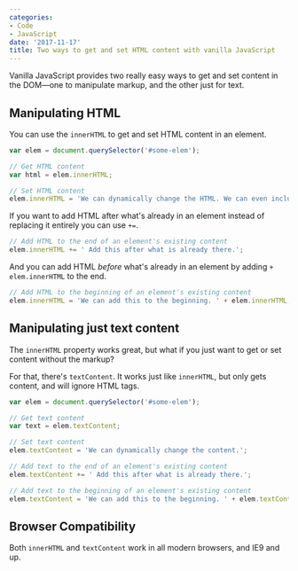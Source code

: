```yaml
---
categories:
- Code
- JavaScript
date: '2017-11-17'
title: Two ways to get and set HTML content with vanilla JavaScript
---
```


Vanilla JavaScript provides two really easy ways to get and set content in the DOM&mdash;one to manipulate markup, and the other just for text.

## Manipulating HTML

You can use the `innerHTML` to get and set HTML content in an element.

```javascript
var elem = document.querySelector('#some-elem');

// Get HTML content
var html = elem.innerHTML;

// Set HTML content
elem.innerHTML = 'We can dynamically change the HTML. We can even include HTML elements like <a href="#">this link</a>.';
```

If you want to add HTML after what's already in an element instead of replacing it entirely you can use `+=`.

```js
// Add HTML to the end of an element's existing content
elem.innerHTML += ' Add this after what is already there.';
```

And you can add HTML *before* what's already in an element by adding `+ elem.innerHTML` to the end.

```js
// Add HTML to the beginning of an element's existing content
elem.innerHTML = 'We can add this to the beginning. ' + elem.innerHTML;
```

## Manipulating just text content

The `innerHTML` property works great, but what if you just want to get or set content without the markup?

For that, there's `textContent`. It works just like `innerHTML`, but only gets content, and will ignore HTML tags.

```javascript
var elem = document.querySelector('#some-elem');

// Get text content
var text = elem.textContent;

// Set text content
elem.textContent = 'We can dynamically change the content.';

// Add text to the end of an element's existing content
elem.textContent += ' Add this after what is already there.';

// Add text to the beginning of an element's existing content
elem.textContent = 'We can add this to the beginning. ' + elem.textContent;
```

## Browser Compatibility

Both `innerHTML` and `textContent` work in all modern browsers, and IE9 and up.